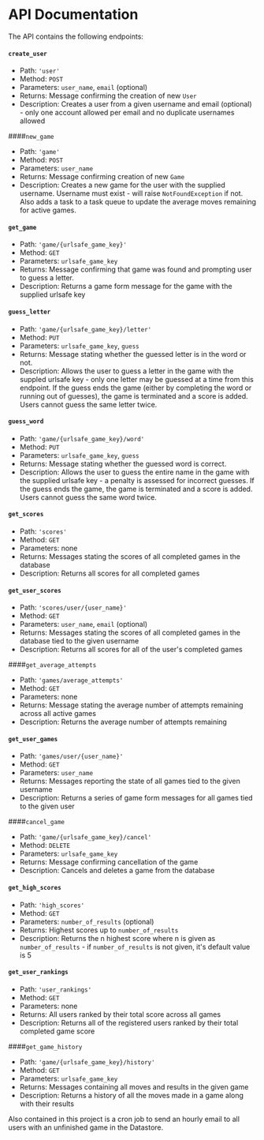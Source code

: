 # API Documentation

The API contains the following endpoints:

#### `create_user`
- Path: `'user'`
- Method: `POST`
- Parameters: `user_name`, `email` (optional)
- Returns: Message confirming the creation of new `User`
- Description: Creates a user from a given username and email (optional) - only one account allowed per email and no duplicate usernames allowed

####`new_game`
- Path: `'game'`
- Method: `POST`
- Parameters: `user_name`
- Returns: Message confirming creation of new `Game`
- Description: Creates a new game for the user with the supplied username. Username must exist - will raise `NotFoundException` if not. Also adds a task to a task queue to update the average moves remaining for active games.

#### `get_game`
- Path: `'game/{urlsafe_game_key}'`
- Method: `GET`
- Parameters: `urlsafe_game_key`
- Returns: Message confirming that game was found and prompting user to guess a letter.
- Description: Returns a game form message for the game with the supplied urlsafe key

#### `guess_letter`
- Path: `'game/{urlsafe_game_key}/letter'`
- Method: `PUT`
- Parameters: `urlsafe_game_key`, `guess`
- Returns: Message stating whether the guessed letter is in the word or not.
- Description: Allows the user to guess a letter in the game with the suppled urlsafe key - only one letter may be guessed at a time from this endpoint. If the guess ends the game (either by completing the word or running out of guesses), the game is terminated and a score is added. Users cannot guess the same letter twice.

#### `guess_word`
- Path: `'game/{urlsafe_game_key}/word'`
- Method: `PUT`
- Parameters: `urlsafe_game_key`, `guess`
- Returns: Message stating whether the guessed word is correct.
- Description: Allows the user to guess the entire name in the game with the supplied urlsafe key - a penalty is assessed for incorrect guesses. If the guess ends the game, the game is terminated and a score is added. Users cannot guess the same word twice.

#### `get_scores`
- Path: `'scores'`
- Method: `GET`
- Parameters: none
- Returns: Messages stating the scores of all completed games in the database
- Description: Returns all scores for all completed games

#### `get_user_scores`
- Path: `'scores/user/{user_name}'`
- Method: `GET`
- Parameters: `user_name`, `email` (optional)
- Returns: Messages stating the scores of all completed games in the database tied to the given username
- Description: Returns all scores for all of the user's completed games

####`get_average_attempts`
- Path: `'games/average_attempts'`
- Method: `GET`
- Parameters: none
- Returns: Message stating the average number of attempts remaining across all active games
- Description: Returns the average number of attempts remaining

#### `get_user_games`
- Path: `'games/user/{user_name}'`
- Method: `GET`
- Parameters: `user_name`
- Returns: Messages reporting the state of all games tied to the given username
- Description: Returns a series of game form messages for all games tied to the given user

####`cancel_game`
- Path: `'game/{urlsafe_game_key}/cancel'`
- Method: `DELETE`
- Parameters: `urlsafe_game_key`
- Returns: Message confirming cancellation of the game
- Description: Cancels and deletes a game from the database

#### `get_high_scores`
- Path: `'high_scores'`
- Method: `GET`
- Parameters: `number_of_results` (optional)
- Returns: Highest scores up to `number_of_results`
- Description: Returns the n highest score where n is given as `number_of_results` - if `number_of_results` is not given, it's default value is 5

#### `get_user_rankings`
- Path: `'user_rankings'`
- Method: `GET`
- Parameters: none
- Returns: All users ranked by their total score across all games
- Description: Returns all of the registered users ranked by their total completed game score

####`get_game_history`
- Path: `'game/{urlsafe_game_key}/history'`
- Method: `GET`
- Parameters: `urlsafe_game_key`
- Returns: Messages containing all moves and results in the given game
- Description: Returns a history of all the moves made in a game along with their results

Also contained in this project is a cron job to send an hourly email to all users with an unfinished game in the Datastore.
